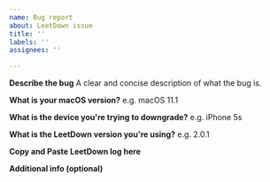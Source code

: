 ```yaml
---
name: Bug report
about: LeetDown issue
title: ''
labels: ''
assignees: ''

---
```


**Describe the bug**
A clear and concise description of what the bug is.

**What is your macOS version?**
e.g. macOS 11.1

**What is the device you're trying to downgrade?**
e.g. iPhone 5s

**What is the LeetDown version you're using?**
e.g. 2.0.1

**Copy and Paste LeetDown log here**

**Additional info (optional)**
